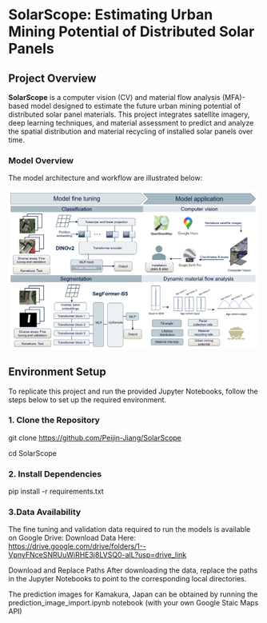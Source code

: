 # SolarScope: Estimating Urban Mining Potential of Distributed Solar Panels

## Project Overview
**SolarScope** is a computer vision (CV) and material flow analysis (MFA)-based model designed to estimate the future urban mining potential of distributed solar panel materials. This project integrates satellite imagery, deep learning techniques, and material assessment to predict and analyze the spatial distribution and material recycling of installed solar panels over time.

### Model Overview
The model architecture and workflow are illustrated below:

![Model Overview](Figure/Figure%201.png)

## Environment Setup
To replicate this project and run the provided Jupyter Notebooks, follow the steps below to set up the required environment.

### 1. Clone the Repository
git clone https://github.com/Peijin-Jiang/SolarScope

cd SolarScope

### 2. Install Dependencies
pip install -r requirements.txt

### 3.Data Availability
The fine tuning and validation data required to run the models is available on Google Drive:
Download Data Here: https://drive.google.com/drive/folders/1--VpnyFNceSNRUuWiRHE3j8LVSQ0-alL?usp=drive_link

Download and Replace Paths
After downloading the data, replace the paths in the Jupyter Notebooks to point to the corresponding local directories.

The prediction images for Kamakura, Japan can be obtained by running the prediction_image_import.ipynb notebook (with your own Google Staic Maps API)
